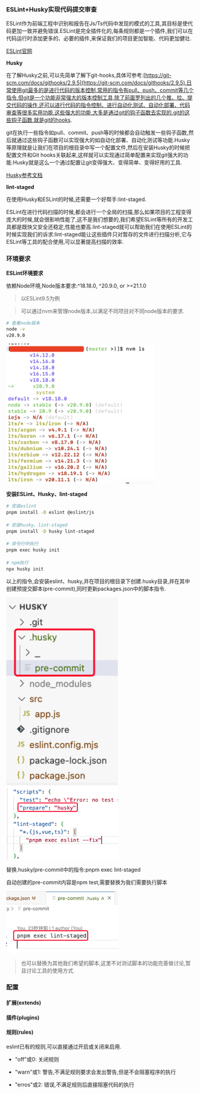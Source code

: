 ### ESLint+Husky实现代码提交审查

ESLint作为前端工程中识别和报告在Js/Ts代码中发现的模式的工具,其目标是使代码更加一致并避免错误.ESLint是完全插件化的,每条规则都是一个插件,我们可以在代码运行时添加更多的、必要的插件,来保证我们的项目更加智能、代码更加健壮.

[ESLint官网](https://eslint.org/)

**Husky**

在了解Husky之前,可以先简单了解下git-hooks,具体可参考:[https://git-scm.com/docs/githooks/2.9.5](https://git-scm.com/docs/githooks/2.9.5).日常使用git最多的是进行代码的版本控制,常用的指令有pull、push、commit等几个指令,但git是一个功能非常强大的版本控制工具,除了前面罗列出的几个推、拉、提交代码的操作,还可以进行代码的指令控制、进行自动化测试、自动化部署、代码审查等很多实用功能.这些强大的功能,大多是通过git的钩子函数去实现的.git的这些钩子函数,就是git的hooks.

git在执行一些指令如pull、commit、push等的时候都会自动触发一些钩子函数,然后就通过这些钩子函数可以实现强大的如自动化部署、自动化测试等功能.Husky等原理就是让我们在项目的根目录中写一个配置文件,然后在安装Husky的时候把配置文件和Git hooks关联起来,这样就可以实现通过简单配置来实现git强大的功能.Husky就是这么一个通过配置让git变得强大、变得简单、变得好用的工具.

[Husky参考文档](https://www.npmjs.com/package/husky)

**lint-staged**

在使用Husky和ESLint的时候,还需要一个好帮手:lint-staged.

ESLint在进行代码扫描的时候,都会进行一个全局的扫描,那么如果项目的工程变得庞大的时候,就会很影响性能了,这不是我们想要的,我们希望ESLint等所有的开发工具都是既快又安全还稳定,性能也要高.lint-staged就可以帮助我们在使用ESLint的时候实现我们的诉求:lint-staged能让这些插件只对暂存的文件进行扫描分析,它与ESLint等工具的配合使用,可以显著提高扫描的效率.

### 环境要求

**ESLint环境要求**

依赖Node环境,Node版本要求:^18.18.0, ^20.9.0, or >=21.1.0

> 以ESLint9.5为例

> 可以通过nvm来管理node版本,以满足不同项目对不同node版本的要求.

```bash
# 查看node版本 
node -v
v20.9.0
```

<img src="./images/i15.png" width="400" title="通过nvm来管理node" />

**安装ESLint、Husky、lint-staged**

```bash
# 安装eslint 
pnpm install -D eslint @eslint/js

# 安装husky、lint-staged
pnpm install -D husky lint-staged

# 命令行中执行
pnpm exec husky init

# npm执行
npx husky init
```

以上的指令,会安装eslint、husky,并在项目的根目录下创建.husky目录,并在其中创建预提交脚本(pre-commit),同时更新packages.json中的脚本指令.

<img src="./images/i16.png" width="300" title="项目根目录下创建了.husky目录,并创建预提交脚本" />

<img src="./images/i17.png" width="300" title="packages.json更新指令脚本" />

替换.husky/pre-commit中的指令:pnpm exec lint-staged

自动创建的pre-commit内容是npm test,需要替换为我们需要执行脚本

<img src="./images/i18.png" width="300" title="替换pre-commit中的执行脚本" />

> 也可以替换为其他我们希望的脚本,这里不对测试脚本的功能完善做讨论,暂且讨论工具的使用方式.

### 配置

#### 扩展(extends)

#### 插件(plugins)



#### 规则(rules)

eslint已有的规则,可以直接通过开启或关闭来启用.

- "off"或0: 关闭规则

- "warn"或1: 警告,不满足规则要求会发出警告,但是不会阻塞程序的执行

- "erros"或2: 错误,不满足规则后直接阻塞代码的执行
